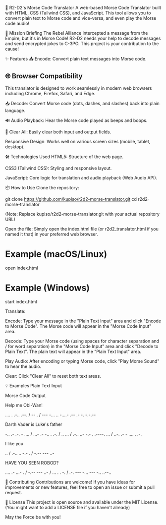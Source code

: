 🤖 R2-D2's Morse Code Translator
A web-based Morse Code Translator built with HTML, CSS (Tailwind CSS), and JavaScript. This tool allows you to convert plain text to Morse code and vice-versa, and even play the Morse code audio!

🚀 Mission Briefing
The Rebel Alliance intercepted a message from the Empire, but it's in Morse Code! R2-D2 needs your help to decode messages and send encrypted jokes to C-3PO. This project is your contribution to the cause!

✨ Features
📤 Encode: Convert plain text messages into Morse code.

## 🌐 Browser Compatibility

This translator is designed to work seamlessly in modern web browsers including Chrome, Firefox, Safari, and Edge.

📥 Decode: Convert Morse code (dots, dashes, and slashes) back into plain language.

🔊 Audio Playback: Hear the Morse code played as beeps and boops.

🧹 Clear All: Easily clear both input and output fields.

Responsive Design: Works well on various screen sizes (mobile, tablet, desktop).

🛠️ Technologies Used
HTML5: Structure of the web page.

CSS3 (Tailwind CSS): Styling and responsive layout.

JavaScript: Core logic for translation and audio playback (Web Audio API).

📦 How to Use
Clone the repository:

git clone https://github.com/kupiso/r2d2-morse-translator.git
cd r2d2-morse-translator

(Note: Replace kupiso/r2d2-morse-translator.git with your actual repository URL)

Open the file:
Simply open the index.html file (or r2d2_translator.html if you named it that) in your preferred web browser.

# Example (macOS/Linux)

open index.html

# Example (Windows)

start index.html

Translate:

Encode: Type your message in the "Plain Text Input" area and click "Encode to Morse Code". The Morse code will appear in the "Morse Code Input" area.

Decode: Type your Morse code (using spaces for character separation and / for word separation) in the "Morse Code Input" area and click "Decode to Plain Text". The plain text will appear in the "Plain Text Input" area.

Play Audio: After encoding or typing Morse code, click "Play Morse Sound" to hear the audio.

Clear: Click "Clear All" to reset both text areas.

💡 Examples
Plain Text Input

Morse Code Output

Help me Obi-Wan!

.... . .-.. .--. / -- . / --- -... .. -....- .-- .- -. -.-.--

Darth Vader is Luke's father

-.. .- .-. - .... / ...- .- -.. . .-. / .. ... / .-.. ..- -.- . .----. ... / ..-. .- - .... . .-.

I like you

.. / .-.. .. -.- . / -.-- --- ..-

HAVE YOU SEEN ROBOD?

.... .- ...- . / -.-- --- ..- / ... . . -. / .-. --- -... --- -.. ..--..

🤝 Contributing
Contributions are welcome! If you have ideas for improvements or new features, feel free to open an issue or submit a pull request.

📄 License
This project is open source and available under the MIT License. (You might want to add a LICENSE file if you haven't already)

May the Force be with you!
